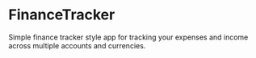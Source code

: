 # FinanceTracker
Simple finance tracker style app for tracking your expenses and income across multiple accounts and currencies.
